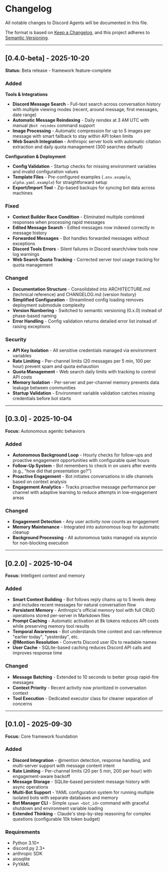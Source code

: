 # Changelog

All notable changes to Discord Agents will be documented in this file.

The format is based on [Keep a Changelog](https://keepachangelog.com/en/1.0.0/),
and this project adheres to [Semantic Versioning](https://semver.org/spec/v2.0.0.html).

---

## [0.4.0-beta] - 2025-10-20

**Status:** Beta release - framework feature-complete

### Added

**Tools & Integrations**
- **Discord Message Search** - Full-text search across conversation history with multiple viewing modes (recent, around message, first messages, date range)
- **Automatic Message Reindexing** - Daily reindex at 3 AM UTC with manual `@bot reindex` command support
- **Image Processing** - Automatic compression for up to 5 images per message with smart fallback to stay within API token limits
- **Web Search Integration** - Anthropic server tools with automatic citation extraction and daily quota management (300 searches default)

**Configuration & Deployment**
- **Config Validation** - Startup checks for missing environment variables and invalid configuration values
- **Template Files** - Pre-configured examples (`.env.example`, `alpha.yaml.example`) for straightforward setup
- **Export/Import Tool** - Zip-based backups for syncing bot data across machines

### Fixed
- **Context Builder Race Condition** - Eliminated multiple combined responses when processing rapid messages
- **Edited Message Search** - Edited messages now indexed correctly in message history
- **Forwarded Messages** - Bot handles forwarded messages without exceptions
- **Discord Tools Errors** - Silent failures in Discord search/view tools now log warnings
- **Web Search Quota Tracking** - Corrected server tool usage tracking for quota management

### Changed
- **Documentation Structure** - Consolidated into ARCHITECTURE.md (technical reference) and CHANGELOG.md (version history)
- **Simplified Configuration** - Streamlined config loading removes deployment submodule complexity
- **Version Numbering** - Switched to semantic versioning (0.x.0) instead of phase-based naming
- **Error Handling** - Config validation returns detailed error list instead of raising exceptions

### Security
- **API Key Isolation** - All sensitive credentials managed via environment variables
- **Rate Limiting** - Per-channel limits (20 messages per 5 min, 100 per hour) prevent spam and quota exhaustion
- **Quota Management** - Web search daily limits with tracking to control API costs
- **Memory Isolation** - Per-server and per-channel memory prevents data leakage between communities
- **Startup Validation** - Environment variable validation catches missing credentials before bot starts

---

## [0.3.0] - 2025-10-04

**Focus:** Autonomous agentic behaviors

### Added
- **Autonomous Background Loop** - Hourly checks for follow-ups and proactive engagement opportunities with configurable quiet hours
- **Follow-Up System** - Bot remembers to check in on users after events (e.g., "how did that presentation go?")
- **Proactive Engagement** - Bot initiates conversations in idle channels based on context analysis
- **Engagement Analytics** - Tracks proactive message performance per channel with adaptive learning to reduce attempts in low-engagement areas

### Changed
- **Engagement Detection** - Any user activity now counts as engagement
- **Memory Maintenance** - Integrated into autonomous loop for automatic cleanup
- **Background Processing** - All autonomous tasks managed via asyncio for non-blocking execution

---

## [0.2.0] - 2025-10-04

**Focus:** Intelligent context and memory

### Added
- **Smart Context Building** - Bot follows reply chains up to 5 levels deep and includes recent messages for natural conversation flow
- **Persistent Memory** - Anthropic's official memory tool with full CRUD operations stored per-server in Markdown files
- **Prompt Caching** - Automatic activation at 8k tokens reduces API costs while preserving memory tool results
- **Temporal Awareness** - Bot understands time context and can reference "earlier today", "yesterday", etc.
- **@Mention Resolution** - Converts Discord user IDs to readable names
- **User Cache** - SQLite-based caching reduces Discord API calls and improves response time

### Changed
- **Message Batching** - Extended to 10 seconds to better group rapid-fire messages
- **Context Priority** - Recent activity now prioritized in conversation context
- **Tool Execution** - Dedicated executor class for cleaner separation of concerns

---

## [0.1.0] - 2025-09-30

**Focus:** Core framework foundation

### Added
- **Discord Integration** - @mention detection, response handling, and multi-server support with message content intent
- **Rate Limiting** - Per-channel limits (20 per 5 min, 200 per hour) with engagement-aware backoff
- **Message Storage** - SQLite-based persistent message history with async operations
- **Multi-Bot Support** - YAML configuration system for running multiple isolated bots with separate databases and memory
- **Bot Manager CLI** - Simple `spawn <bot_id>` command with graceful shutdown and environment variable loading
- **Extended Thinking** - Claude's step-by-step reasoning for complex questions (configurable 10k token budget)

### Requirements
- Python 3.10+
- discord.py 2.3+
- anthropic SDK
- aiosqlite
- PyYAML
